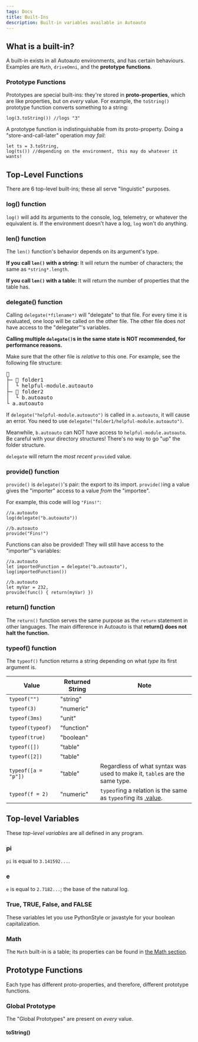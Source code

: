 ```yaml
---
tags: Docs
title: Built-Ins
description: Built-in variables available in Autoauto
---
```


## What is a built-in?

A built-in exists in all Autoauto environments, and has certain behaviours. Examples are `Math`, `driveOmni`, and the **prototype functions**.

### Prototype Functions

Prototypes are special built-ins: they're stored in **proto-properties**, which are like properties, but on *every* value. For example, the `toString()` prototype function converts something to a string:

```aa
log(3.toString()) //logs "3"
```

A prototype function is indistinguishable from its proto-property. Doing a "store-and-call-later" operation *may fail*:

```aa
let ts = 3.toString,
log(ts()) //depending on the environment, this may do whatever it wants!
```

## Top-Level Functions

There are 6 top-level built-ins; these all serve "linguistic" purposes.

### log() function

`log()` will add its arguments to the console, log, telemetry, or whatever the equivalent is. If the environment doesn't have a log, `log` won't do anything.

### len() function

The `len()` function's behavior depends on its argument's type.

**If you call `len()` with a string:** It will return the number of characters; the same as `*string*.length`.

**If you call `len()` with a table:** It will return the number of properties that the table has.

### delegate() function

Calling `delegate(*filename*)` will "delegate" to that file. For every time it is evaluated, one loop will be called on the other file. The other file does *not* have access to the "delegater"'s variables.

<strong>Calling multiple `delegate()`s in the same state is NOT recommended, for performance reasons.</strong>

Make sure that the other file is <em>relative</em> to this one. For example, see the following file structure:

<pre>
&#128193;
&boxvr;&boxh;&#32;&#128193;&#32;&#102;&#111;&#108;&#100;&#101;&#114;&#49;
&boxv;&#32;&#32;&boxur;&#32;&#104;&#101;&#108;&#112;&#102;&#117;&#108;&#45;&#109;&#111;&#100;&#117;&#108;&#101;&period;&#97;&#117;&#116;&#111;&#97;&#117;&#116;&#111;
&boxvr;&boxh;&#32;&#128193;&#32;&#102;&#111;&#108;&#100;&#101;&#114;&#50;
&boxv;&#32;&#32;&boxur;&#32;&#98;&period;&#97;&#117;&#116;&#111;&#97;&#117;&#116;&#111;
&boxur;&#32;&#97;&period;&#97;&#117;&#116;&#111;&#97;&#117;&#116;&#111;
</pre>

If `delegate("helpful-module.autoauto")` is called in `a.autoauto`, it will cause an error. You need to use `delegate("folder1/helpful-module.autoauto")`.

Meanwhile, `b.autoauto` can NOT have access to `helpful-module.autoauto`. Be careful with your directory structures! There's no way to go "up" the folder structure.

`delegate` will return the *most recent* `provide`d value.

### provide() function

`provide()` is `delegate()`'s pair: the export to its import. `provide()`ing a value gives the "importer" access to a value *from* the "importee".

For example, this code will log `"Fins!"`:

```aa
//a.autoauto
log(delegate("b.autoauto"))
```

```aa
//b.autoauto
provide("Fins!")
```

Functions can also be provided! They will still have access to the "importer"'s variables:

```aa
//a.autoauto
let importedFunction = delegate("b.autoauto"),
log(importedFunction())
```

```aa
//b.autoauto
let myVar = 232,
provide(func() { return(myVar) })
```

### return() function

The `return()` function serves the same purpose as the `return` statement in other languages. The main difference in Autoauto is that **return() does not halt the function.**

### typeof() function

The `typeof()` function returns a string depending on what *type* its first argument is.

|Value|Returned String|Note|
|-|-|-|
|`typeof("")`|"string"|
|`typeof(3)`|"numeric"|
|`typeof(3ms)`|"unit"|
|`typeof(typeof)`|"function"|
|`typeof(true)`|"boolean"|
|`typeof([])`|"table"|
|`typeof([2])`|"table"|
|`typeof([a = "p"])`|"table"|Regardless of what syntax was used to make it, `table`s are the same type.|
|`typeof(f = 2)`|"numeric"|`typeof`ing a relation is the same as `typeof`ing its [.value](/syntax#h-relations). |

## Top-level Variables

These *top-level variables* are all defined in any program.

### pi

`pi` is equal to `3.141592...`.

### e

`e` is equal to `2.7182...`; the base of the natural log.

### True, TRUE, False, and FALSE

These variables let you use PythonStyle or javastyle for your boolean capitalization.

### Math

The `Math` built-in is a table; its properties can be found in [the Math section](#h-math).

## Prototype Functions

Each type has different proto-properties, and therefore, different prototype functions.

### Global Prototype

The "Global Prototypes" are present on *every* value. 

#### toString()

